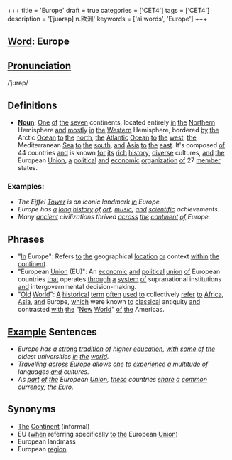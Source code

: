 +++
title = 'Europe'
draft = true
categories = ['CET4']
tags = ['CET4']
description = '[ˈjuərəp] n.欧洲'
keywords = ['ai words', 'Europe']
+++

## [Word](/en/post/word/): Europe

## [Pronunciation](/en/post/pronunciation/)
/ˈjʊrəp/

## Definitions
- **[Noun](/en/post/noun/)**: [One](/en/post/one/) [of](/en/post/of/) [the](/en/post/the/) [seven](/en/post/seven/) continents, located entirely [in](/en/post/in/) [the](/en/post/the/) [Northern](/en/post/northern/) Hemisphere [and](/en/post/and/) [mostly](/en/post/mostly/) [in](/en/post/in/) [the](/en/post/the/) [Western](/en/post/western/) Hemisphere, bordered [by](/en/post/by/) [the](/en/post/the/) Arctic [Ocean](/en/post/ocean/) [to](/en/post/to/) [the](/en/post/the/) [north](/en/post/north/), [the](/en/post/the/) [Atlantic](/en/post/atlantic/) [Ocean](/en/post/ocean/) [to](/en/post/to/) [the](/en/post/the/) [west](/en/post/west/), [the](/en/post/the/) Mediterranean [Sea](/en/post/sea/) [to](/en/post/to/) [the](/en/post/the/) [south](/en/post/south/), [and](/en/post/and/) [Asia](/en/post/asia/) [to](/en/post/to/) [the](/en/post/the/) [east](/en/post/east/). It's composed [of](/en/post/of/) 44 countries [and](/en/post/and/) is known [for](/en/post/for/) [its](/en/post/its/) [rich](/en/post/rich/) [history](/en/post/history/), [diverse](/en/post/diverse/) cultures, [and](/en/post/and/) [the](/en/post/the/) European [Union](/en/post/union/), [a](/en/post/a/) [political](/en/post/political/) [and](/en/post/and/) [economic](/en/post/economic/) [organization](/en/post/organization/) [of](/en/post/of/) 27 [member](/en/post/member/) states.

### Examples:
- _The Eiffel [Tower](/en/post/tower/) is an iconic landmark [in](/en/post/in/) Europe._
- _Europe has [a](/en/post/a/) [long](/en/post/long/) [history](/en/post/history/) [of](/en/post/of/) [art](/en/post/art/), [music](/en/post/music/), [and](/en/post/and/) [scientific](/en/post/scientific/) achievements._
- _Many [ancient](/en/post/ancient/) civilizations thrived [across](/en/post/across/) [the](/en/post/the/) [continent](/en/post/continent/) [of](/en/post/of/) Europe._

## Phrases
- "[In](/en/post/in/) Europe": Refers [to](/en/post/to/) [the](/en/post/the/) geographical [location](/en/post/location/) [or](/en/post/or/) context [within](/en/post/within/) [the](/en/post/the/) [continent](/en/post/continent/).
- "European [Union](/en/post/union/) (EU)": An [economic](/en/post/economic/) [and](/en/post/and/) [political](/en/post/political/) [union](/en/post/union/) [of](/en/post/of/) European countries [that](/en/post/that/) operates [through](/en/post/through/) [a](/en/post/a/) [system](/en/post/system/) [of](/en/post/of/) supranational institutions [and](/en/post/and/) intergovernmental decision-making.
- "[Old](/en/post/old/) [World](/en/post/world/)": [A](/en/post/a/) [historical](/en/post/historical/) [term](/en/post/term/) [often](/en/post/often/) [used](/en/post/used/) [to](/en/post/to/) collectively [refer](/en/post/refer/) [to](/en/post/to/) [Africa](/en/post/africa/), [Asia](/en/post/asia/), [and](/en/post/and/) Europe, [which](/en/post/which/) were known [to](/en/post/to/) [classical](/en/post/classical/) antiquity [and](/en/post/and/) contrasted [with](/en/post/with/) [the](/en/post/the/) "[New](/en/post/new/) [World](/en/post/world/)" [of](/en/post/of/) [the](/en/post/the/) Americas.

## [Example](/en/post/example/) Sentences
- _Europe has [a](/en/post/a/) [strong](/en/post/strong/) [tradition](/en/post/tradition/) [of](/en/post/of/) higher [education](/en/post/education/), [with](/en/post/with/) [some](/en/post/some/) [of](/en/post/of/) [the](/en/post/the/) oldest universities [in](/en/post/in/) [the](/en/post/the/) [world](/en/post/world/)._
- _Travelling [across](/en/post/across/) Europe allows [one](/en/post/one/) [to](/en/post/to/) [experience](/en/post/experience/) [a](/en/post/a/) multitude [of](/en/post/of/) languages [and](/en/post/and/) cultures._
- _As [part](/en/post/part/) [of](/en/post/of/) [the](/en/post/the/) European [Union](/en/post/union/), [these](/en/post/these/) countries [share](/en/post/share/) [a](/en/post/a/) [common](/en/post/common/) currency, [the](/en/post/the/) Euro._

## Synonyms
- [The](/en/post/the/) [Continent](/en/post/continent/) (informal)
- EU ([when](/en/post/when/) referring specifically [to](/en/post/to/) [the](/en/post/the/) European [Union](/en/post/union/))
- European landmass
- European [region](/en/post/region/)
